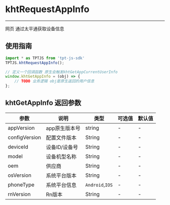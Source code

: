 # khtRequestAppInfo

---

网页 通过太平通获取设备信息
## 使用指南

```js
import * as TPTJS from 'tpt-js-sdk'
TPTJS.khtRequestAppInfo();

// 定义一个回调函数 原生会触发khtGetAppCurrentUserInfo
window.khtGetAppInfo = (obj) => {
	// TODO 业务逻辑 obj是原生返回的用户信息
};
```


## khtGetAppInfo 返回参数

| 参数   | 说明   | 类型    | 可选值 | 默认值   |
| ---   | ---- | ------- | ------- | ------ |
| appVersion  | app原生版本号 | string | - | - |
| configVersion  | 配置文件版本 | String | - | - |
| deviceId  | 设备ID/设备号 | String | - | - |
| model  | 设备机型名称 | String | - | - |
| oem  | 供应商 | String | - | - |
| osVersion  | 系统平台版本 | String | - | - |
| phoneType  | 系统平台信息 | `Android`,`IOS` | - | - |
| rnVersion  | Rn版本 | String | - | - |